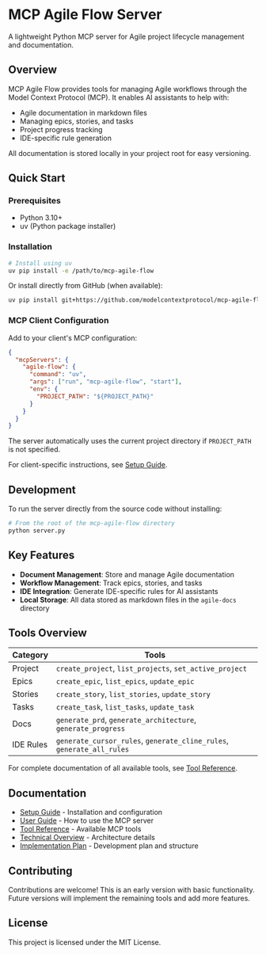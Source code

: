 # MCP Agile Flow Server

A lightweight Python MCP server for Agile project lifecycle management and documentation.

## Overview

MCP Agile Flow provides tools for managing Agile workflows through the Model Context Protocol (MCP). It enables AI assistants to help with:

- Agile documentation in markdown files
- Managing epics, stories, and tasks
- Project progress tracking
- IDE-specific rule generation

All documentation is stored locally in your project root for easy versioning.

## Quick Start

### Prerequisites

- Python 3.10+
- uv (Python package installer)

### Installation

```bash
# Install using uv
uv pip install -e /path/to/mcp-agile-flow
```

Or install directly from GitHub (when available):

```bash
uv pip install git+https://github.com/modelcontextprotocol/mcp-agile-flow.git
```

### MCP Client Configuration

Add to your client's MCP configuration:

```json
{
  "mcpServers": {
    "agile-flow": {
      "command": "uv",
      "args": ["run", "mcp-agile-flow", "start"],
      "env": {
        "PROJECT_PATH": "${PROJECT_PATH}"
      }
    }
  }
}
```

The server automatically uses the current project directory if `PROJECT_PATH` is not specified.

For client-specific instructions, see [Setup Guide](docs/setup.md).

## Development

To run the server directly from the source code without installing:

```bash
# From the root of the mcp-agile-flow directory
python server.py
```

## Key Features

- **Document Management**: Store and manage Agile documentation
- **Workflow Management**: Track epics, stories, and tasks
- **IDE Integration**: Generate IDE-specific rules for AI assistants
- **Local Storage**: All data stored as markdown files in the `agile-docs` directory

## Tools Overview

| Category | Tools |
|----------|-------|
| Project | `create_project`, `list_projects`, `set_active_project` |
| Epics | `create_epic`, `list_epics`, `update_epic` |
| Stories | `create_story`, `list_stories`, `update_story` |
| Tasks | `create_task`, `list_tasks`, `update_task` |
| Docs | `generate_prd`, `generate_architecture`, `generate_progress` |
| IDE Rules | `generate_cursor_rules`, `generate_cline_rules`, `generate_all_rules` |

For complete documentation of all available tools, see [Tool Reference](docs/tools.md).

## Documentation

- [Setup Guide](docs/setup.md) - Installation and configuration
- [User Guide](docs/user-guide.md) - How to use the MCP server
- [Tool Reference](docs/tools.md) - Available MCP tools
- [Technical Overview](docs/technical.md) - Architecture details
- [Implementation Plan](docs/implementation.md) - Development plan and structure

## Contributing

Contributions are welcome! This is an early version with basic functionality. Future versions will implement the remaining tools and add more features.

## License

This project is licensed under the MIT License.

